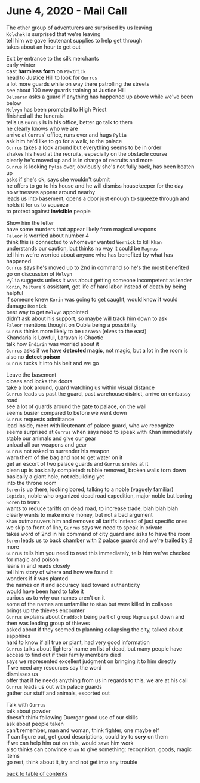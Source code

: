 # June 4, 2020 - Mail Call

The other group of adventurers are surprised by us leaving  
`Kolchek` is surprised that we're leaving  
tell him we gave lieutenant supplies to help get through   
takes about an hour to get out  

Exit by entrance to the silk merchants  
early winter  
cast **harmless form** on `Pawtrick`    
head to Justice Hill to look for `Gurrus`  
a lot more guards while on way there patrolling the streets  
see about 100 new guards training at Justice Hill  
`Belsaran` asks a guard if anything has happened up above while we've been below  
`Melvyn` has been promoted to High Priest  
finished all the funerals  
tells us `Gurrus` is in his office, better go talk to them  
he clearly knows who we are  
arrive at `Gurrus`' office, runs over and hugs `Pylia`  
ask him he'd like to go for a walk, to the palace  
`Gurrus` takes a look around but everything seems to be in order  
shakes his head at the recruits, especially on the obstacle course  
clearly he's moved up and is in charge of recruits and more  
`Gurrus` is looking `Pylia` over, obviously she's not fully back, has been beaten up  
asks if she's ok, says she wouldn't submit  
he offers to go to his house and he will dismiss housekeeper for the day  
no witnesses appear around nearby  
leads us into basement, opens a door just enough to squeeze through and holds it for us to squeeze  
to protect against **invisible** people  

Show him the letter  
have some murders that appear likely from magical weapons  
`Faleor` is worried about number 4  
think this is connected to whomever wanted `Wernick` to kill `Khan`  
understands our caution, but thinks no way it could be `Magnus`  
tell him we're worried about anyone who has benefited by what has happened  
`Gurrus` says he's moved up to 2nd in command so he's the most benefited  
go on discussion of `Melvyn`  
`Pylia` suggests unless it was about getting someone incompetent as leader  
`Korin`, `Pelture`'s assistant, got life of hard labor instead of death by being helpful  
if someone knew `Korin` was going to get caught, would know it would damage `Rosnick`  
best way to get `Melvyn` appointed  
didn't ask about his support, so maybe will track him down to ask  
`Faleor` mentions thought on Qubla being a possibility  
`Gurrus` thinks more likely to be `Laravan` (elves to the east)  
Khandaria is Lawful, Laravan is Chaotic  
talk how `Endirin` was worried about it  
`Gurrus` asks if we have **detected magic**, not magic, but a lot in the room is  
also no **detect poison**  
`Gurrus` tucks it into his belt and we go  

Leave the basement  
closes and locks the doors  
take a look around, guard watching us within visual distance  
`Gurrus` leads us past the guard, past warehouse district, arrive on embassy road  
see a lot of guards around the gate to palace, on the wall  
seems busier compared to before we went down  
`Gurrus` requests admittance  
lead inside, meet with lieutenant of palace guard, who we recognize  
seems surprised at `Gurrus` when says need to speak with Khan immediately
stable our animals and give our gear  
unload all our weapons and gear  
`Gurrus` not asked to surrender his weapon  
warn them of the bag and not to get water on it  
get an escort of two palace guards and `Gurrus` smiles at it  
clean up is basically completed: rubble removed, broken walls torn down  
basically a giant hole, not rebuilding yet  
into the throne room  
`Soren` is up there, looking bored, talking to a noble (vaguely familiar)  
`Lepidus`, noble who organized dead road expedition, major noble but boring `Soren` to tears  
wants to reduce tariffs on dead road, to increase trade, blah blah blah  
clearly wants to make more money, but not a bad argument  
`Khan` outmanuvers him and removes all tariffs instead of just specific ones  
we skip to front of line, `Gurrus` says we need to speak in private  
takes word of 2nd in his command of city guard and asks to have the room  
`Soren` leads us to back chamber with 2 palace guards and we're trailed by 2 more  
`Gurrus` tells him you need to read this immediately, tells him we've checked for magic and poison  
leans in and reads closely  
tell him story of where and how we found it  
wonders if it was planted  
the names on it and accuracy lead toward authenticity  
would have been hard to fake it  
curious as to why our names aren't on it  
some of the names are unfamiliar to `Khan` but were killed in collapse  
brings up the thieves encounter  
`Gurrus` explains about `Craddock` being part of group `Magnus` put down and then was leading group of thieves  
asked about if they seemed to planning collapsing the city, talked about sapphires  
hard to know if all true or plant, had very good information  
`Gurrus` talks about fighters' name on list of dead, but many people have access to find out if their family members died  
says we represented excellent judgment on bringing it to him directly  
if we need any resources say the word  
dismisses us  
offer that if he needs anything from us in regards to this, we are at his call  
`Gurrus` leads us out with palace guards  
gather our stuff and animals, escorted out  

Talk with `Gurrus`  
talk about powder  
doesn't think following Duergar good use of our skills  
ask about people taken  
can't remember, man and woman, think fighter, one maybe elf  
if can figure out, get good descriptions, could try to **scry** on them  
if we can help him out on this, would save him work  
also thinks can convince `Khan` to give something: recognition, goods, magic items  
go rest, think about it, try and not get into any trouble  

[back to table of contents](/sessions/README.md)
